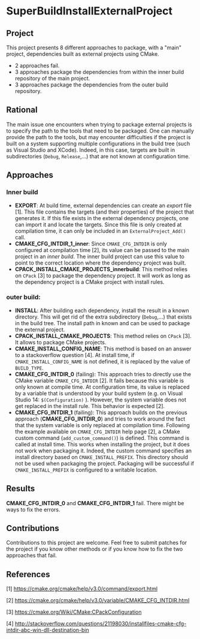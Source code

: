 # SuperBuildInstallExternalProject

## Project

This project presents 8 different approaches to package, with a "main" project, dependencies built as external projects using CMake.

- 2 approaches fail.
- 3 approaches package the dependencies from within the inner build repository of the main project.
- 3 approaches package the dependencies from the outer build repository.

## Rational

The main issue one encounters when trying to package external projects is to specify 
the path to the tools that need to be packaged. One can manually provide the path to the
tools, but may encounter difficulties if the project is built on a system supporting multiple
configurations in the build tree (such as Visual Studio and XCode). Indeed, in this case,
targets are built in subdirectories (`Debug`, `Release`,...) that are not known at configuration time.

## Approaches

### Inner build
- **EXPORT**: At build time, external dependencies can create an _export_ file [1]. This file contains 
the targets (and their properties) of the project that generates it. If this file exists in the
external dependency projects, one can import it and locate the targets. Since this file is only
created at compilation time, it can only be included in an `ExternalProject_Add()` call.
- **CMAKE_CFG_INTDIR_1_inner**: Since `CMAKE_CFG_INTDIR` is only configured at compilation time [2], its value can
be passed to the main project in an _inner build_. The inner build project can use this value to point to the correct
location where the dependency project was built.
- **CPACK_INSTALL_CMAKE_PROJECTS_innerbuild**: This method relies on `CPack` [3] to package the dependency project. It will work
as long as the dependency project is a CMake project with install rules.


### outer build:
- **INSTALL**: After building each dependency, install the result in a known directory. This will get rid of
the extra subdirectory (`Debug`,...) that exists in the build tree. The install path in known and can
be used to package the external project.
- **CPACK_INSTALL_CMAKE_PROJECTS**: This method relies on `CPack` [3]. It allows to package CMake projects.
- **CMAKE_INSTALL_CONFIG_NAME**: This method is based on an answer to a stackoverflow question [4]. At install time,
if `CMAKE_INSTALL_CONFIG_NAME` is not defined, it is replaced by the value of `BUILD_TYPE`.
- **CMAKE_CFG_INTDIR_0** (failing): This approach tries to directly use the CMake variable `CMAKE_CFG_INTDIR` [2].
It fails because this variable is only known at compile time. At configuration time, its value is replaced
by a variable that is understood by your build system (e.g. on Visual Studio 14: `$(Configuration)` ). However,
the system variable does not get replaced in the install rule. This behavior is expected [2].
- **CMAKE_CFG_INTDIR_1** (failing): This approach builds on the previous approach (**CMAKE_CFG_INTDIR_0**) and tries to
work around the fact that the system variable is only replaced at compilation time. Following the example
 available on `CMAKE_CFG_INTDIR` help page [2], a CMake custom command (`add_custom_command()`) is defined. This command is called
 at install time. This works when installing the project, but it does not work when packaging it. Indeed,
 the custom command specifies an install directory based on `CMAKE_INSTALL_PREFIX`. This directory should not
 be used when packaging the project. Packaging will be successful if `CMAKE_INSTALL_PREFIX` is configured to a
 writable location.

## Results

**CMAKE_CFG_INTDIR_0** and **CMAKE_CFG_INTDIR_1** fail. There might be ways to fix the errors.

## Contributions

Contributions to this project are welcome. Feel free to submit patches for the project if you
know other methods or if you know how to fix the two approaches that fail.

## References

[1] https://cmake.org/cmake/help/v3.0/command/export.html

[2] https://cmake.org/cmake/help/v3.0/variable/CMAKE_CFG_INTDIR.html

[3] https://cmake.org/Wiki/CMake:CPackConfiguration

[4] http://stackoverflow.com/questions/21198030/installfiles-cmake-cfg-intdir-abc-win-dll-destination-bin
